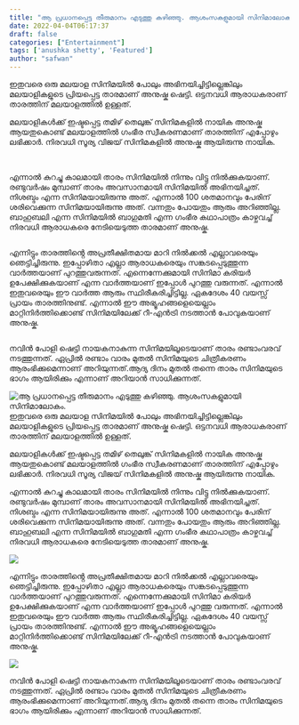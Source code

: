```yaml
---
title: "ആ പ്രധാനപ്പെട്ട തീരുമാനം എടുത്തു കഴിഞ്ഞു. ആശംസകളുമായി സിനിമാലോകം."
date: 2022-04-04T06:17:37
draft: false
categories: ["Entertainment"]
tags: ['anushka shetty', 'Featured']
author: "safwan"
---
```


<!-- wp:paragraph -->
<p>ഇതുവരെ ഒരു മലയാള സിനിമയിൽ പോലും അഭിനയിച്ചിട്ടില്ലെങ്കിലും മലയാളികളുടെ പ്രിയപ്പെട്ട താരമാണ് അനുഷ്ക ഷെട്ടി. ഒട്ടനവധി ആരാധകരാണ് താരത്തിന് മലയാളത്തിൽ ഉള്ളത്. </p>
<!-- /wp:paragraph -->

<!-- wp:paragraph -->
<p>മലയാളികൾക്ക് ഇഷ്ടപ്പെട്ട തമിഴ് തെലുങ്ക് സിനിമകളിൽ നായിക അനുഷ്ക ആയതുകൊണ്ട് മലയാളത്തിൽ ഗംഭീര സ്വീകരണമാണ് താരത്തിന് എപ്പോഴും ലഭിക്കാർ. നിരവധി സൂര്യ വിജയ് സിനിമകളിൽ അനുഷ്ക ആയിരുന്നു നായിക.</p>
<!-- /wp:paragraph -->

<!-- wp:image {"id":328228,"sizeSlug":"large"} -->
<figure class="wp-block-image size-large"><img src="https://cdn.boolokam.com/articles/2022/04/images-12.jpeg" alt="" class="wp-image-328228"/></figure>
<!-- /wp:image -->

<!-- wp:paragraph -->
<p><br />എന്നാൽ കുറച്ചു കാലമായി താരം സിനിമയിൽ നിന്നും വിട്ടു നിൽക്കുകയാണ്. രണ്ടുവർഷം മുമ്പാണ് താരം അവസാനമായി സിനിമയിൽ അഭിനയിച്ചത്. നിശബ്ദം എന്ന സിനിമയായിരുന്നു അത്. എന്നാൽ 100 ശതമാനവും പേരിന് ശരിവെക്കുന്ന സിനിമയായിരുന്നു അത്. വന്നതും പോയതും ആരും അറിഞ്ഞില്ല.<br />ബാഹുബലി എന്ന സിനിമയിൽ ബാഗുമതി എന്ന ഗംഭീര കഥാപാത്രം കാഴ്ചവച്ച് നിരവധി ആരാധകരെ നേടിയെടുത്ത താരമാണ് അനുഷ്ക.</p>
<!-- /wp:paragraph -->

<!-- wp:image {"id":328229,"sizeSlug":"large"} -->
<figure class="wp-block-image size-large"><img src="https://cdn.boolokam.com/articles/2022/04/Tollywood-Actress-Anushka-Shetty-Hot-Thigh-Show-Photos-In-White-Bikini-6-681x1024.jpg" alt="" class="wp-image-328229"/></figure>
<!-- /wp:image -->

<!-- wp:paragraph -->
<p> എന്നിട്ടും താരത്തിൻ്റെ അപ്രതീക്ഷിതമായ മാറി നിൽക്കൽ എല്ലാവരെയും ഞെട്ടിച്ചിരുന്നു. ഇപ്പോഴിതാ എല്ലാ ആരാധകരെയും സങ്കടപ്പെടുത്തുന്ന വാർത്തയാണ് പുറത്തുവരുന്നത്. എന്നെന്നേക്കുമായി സിനിമാ കരിയർ ഉപേക്ഷിക്കുകയാണ് എന്ന വാർത്തയാണ് ഇപ്പോൾ പുറത്തു വരുന്നത്. എന്നാൽ ഇതുവരെയും ഈ വാർത്ത ആരും സ്ഥിരീകരിച്ചിട്ടില്ല. ഏകദേശം 40 വയസ്സ് പ്രായം താരത്തിനുണ്ട്. എന്നാൽ ഈ അഭ്യൂഹങ്ങളെയെല്ലാം മാറ്റിനിർത്തിക്കൊണ്ട് സിനിമയിലേക്ക് റീ-എൻട്രി നടത്താൻ പോവുകയാണ് അനുഷ്ക. </p>
<!-- /wp:paragraph -->

<!-- wp:image {"id":328230,"sizeSlug":"large"} -->
<figure class="wp-block-image size-large"><img src="https://cdn.boolokam.com/articles/2022/04/images-15.jpeg" alt="" class="wp-image-328230"/></figure>
<!-- /wp:image -->

<!-- wp:paragraph -->
<p>നവിൻ പോളി ഷെട്ടി നായകനാകുന്ന സിനിമയിലൂടെയാണ് താരം രണ്ടാംവരവ് നടത്തുന്നത്. ഏപ്രിൽ രണ്ടാം വാരം മുതൽ സിനിമയുടെ ചിത്രീകരണം ആരംഭിക്കുമെന്നാണ് അറിയുന്നത്.ആദ്യ ദിനം മുതൽ തന്നെ താരം സിനിമയുടെ ഭാഗം ആയിരിക്കും എന്നാണ് അറിയാൻ സാധിക്കുന്നത്.</p>
<!-- /wp:paragraph -->


![ആ പ്രധാനപ്പെട്ട തീരുമാനം എടുത്തു കഴിഞ്ഞു. ആശംസകളുമായി സിനിമാലോകം.](https://cdn.boolokam.com/articles/2022/04/images-12.jpeg)ഇതുവരെ ഒരു മലയാള സിനിമയിൽ പോലും അഭിനയിച്ചിട്ടില്ലെങ്കിലും മലയാളികളുടെ പ്രിയപ്പെട്ട താരമാണ് അനുഷ്ക ഷെട്ടി. ഒട്ടനവധി ആരാധകരാണ് താരത്തിന് മലയാളത്തിൽ ഉള്ളത്. 

മലയാളികൾക്ക് ഇഷ്ടപ്പെട്ട തമിഴ് തെലുങ്ക് സിനിമകളിൽ നായിക അനുഷ്ക ആയതുകൊണ്ട് മലയാളത്തിൽ ഗംഭീര സ്വീകരണമാണ് താരത്തിന് എപ്പോഴും ലഭിക്കാർ. നിരവധി സൂര്യ വിജയ് സിനിമകളിൽ അനുഷ്ക ആയിരുന്നു നായിക.

  
എന്നാൽ കുറച്ചു കാലമായി താരം സിനിമയിൽ നിന്നും വിട്ടു നിൽക്കുകയാണ്. രണ്ടുവർഷം മുമ്പാണ് താരം അവസാനമായി സിനിമയിൽ അഭിനയിച്ചത്. നിശബ്ദം എന്ന സിനിമയായിരുന്നു അത്. എന്നാൽ 100 ശതമാനവും പേരിന് ശരിവെക്കുന്ന സിനിമയായിരുന്നു അത്. വന്നതും പോയതും ആരും അറിഞ്ഞില്ല.  
ബാഹുബലി എന്ന സിനിമയിൽ ബാഗുമതി എന്ന ഗംഭീര കഥാപാത്രം കാഴ്ചവച്ച് നിരവധി ആരാധകരെ നേടിയെടുത്ത താരമാണ് അനുഷ്ക.

![](https://cdn.boolokam.com/articles/2022/04/Tollywood-Actress-Anushka-Shetty-Hot-Thigh-Show-Photos-In-White-Bikini-6-681x1024.jpg)

എന്നിട്ടും താരത്തിൻ്റെ അപ്രതീക്ഷിതമായ മാറി നിൽക്കൽ എല്ലാവരെയും ഞെട്ടിച്ചിരുന്നു. ഇപ്പോഴിതാ എല്ലാ ആരാധകരെയും സങ്കടപ്പെടുത്തുന്ന വാർത്തയാണ് പുറത്തുവരുന്നത്. എന്നെന്നേക്കുമായി സിനിമാ കരിയർ ഉപേക്ഷിക്കുകയാണ് എന്ന വാർത്തയാണ് ഇപ്പോൾ പുറത്തു വരുന്നത്. എന്നാൽ ഇതുവരെയും ഈ വാർത്ത ആരും സ്ഥിരീകരിച്ചിട്ടില്ല. ഏകദേശം 40 വയസ്സ് പ്രായം താരത്തിനുണ്ട്. എന്നാൽ ഈ അഭ്യൂഹങ്ങളെയെല്ലാം മാറ്റിനിർത്തിക്കൊണ്ട് സിനിമയിലേക്ക് റീ-എൻട്രി നടത്താൻ പോവുകയാണ് അനുഷ്ക. 

![](https://cdn.boolokam.com/articles/2022/04/images-15.jpeg)

നവിൻ പോളി ഷെട്ടി നായകനാകുന്ന സിനിമയിലൂടെയാണ് താരം രണ്ടാംവരവ് നടത്തുന്നത്. ഏപ്രിൽ രണ്ടാം വാരം മുതൽ സിനിമയുടെ ചിത്രീകരണം ആരംഭിക്കുമെന്നാണ് അറിയുന്നത്.ആദ്യ ദിനം മുതൽ തന്നെ താരം സിനിമയുടെ ഭാഗം ആയിരിക്കും എന്നാണ് അറിയാൻ സാധിക്കുന്നത്.
